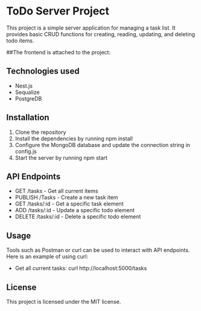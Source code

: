 # ToDo Server Project

This project is a simple server application for managing a task list. It provides basic CRUD functions for creating, reading, updating, and deleting todo items.

##The frontend is attached to the project: 

## Technologies used
- Nest.js
- Sequalize
- PostgreDB

## Installation
1. Clone the repository
2. Install the dependencies by running npm install
3. Configure the MongoDB database and update the connection string in config.js
4. Start the server by running npm start

## API Endpoints
- GET /tasks - Get all current items
- PUBLISH /Tasks - Create a new task item
- GET /tasks/:id - Get a specific task element
- ADD /tasks/:id - Update a specific todo element
- DELETE /tasks/:id - Delete a specific todo element

## Usage
Tools such as Postman or curl can be used to interact with API endpoints. Here is an example of using curl:

- Get all current tasks:
curl http://localhost:5000/tasks

## License
This project is licensed under the MIT license.